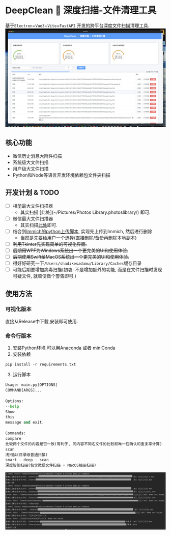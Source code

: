 # DeepClean 🧹 深度扫描-文件清理工具

基于`Electron`+`Vue3`+`Vite`+`FastAPI` 开发的跨平台深度文件扫描清理工具.
![](assets/screenshot.png)

## 核心功能

* 微信历史消息大附件扫描
* 系统级大文件扫描
* 用户级大文件扫描
* Python和Node等语言开发环境依赖包文件夹扫描

## 开发计划 & TODO

* [ ] 相册最大文件扫描器
    * 其实扫描 [此处](~/Pictures/Photos Library.photoslibrary/) 即可.
* [ ] 微信最大文件扫描器
    * 其实扫描[此处](~/Library/Containers/com.tencent.xinWeChat/Data)即可.
* [ ] 结合到[Immich的python上传脚本](https://immich.app/docs/guides/python-file-upload), 实现先上传到Immich, 然后进行删除
    * 当然是先要给用户一个选择(直接删除/备份再删除本地副本)
* [ ] ~~利用Tkinter先实现简单的可视化界面.~~
* [ ] ~~后期用WPF为Windows系统出一个更完美的UI和使用体验.~~
* [ ] ~~后期使用Swift给MacOS系统出一个更完美的UI和使用体验.~~
* [ ] 得好好研究一下`/Users/shadikesadamu/Library/Caches`缓存目录
* [ ] 可能后期要增加病毒扫描(初衷: 不是增加额外的功能, 而是在文件扫描时发现可疑文件, 就顺便做个警告即可.)

## 使用方法

### 可视化版本

直接从Release中下载,安装即可使用.

### 命令行版本

1. 安装Python环境
   可以用Anaconda 或者 miniConda
2. 安装依赖

```shell
pip install -r requirements.txt
```

3. 运行脚本

```python
Usage: main.py[OPTIONS]
COMMAND[ARGS]...

Options:
--help
Show
this
message and exit.

Commands:
compare
比较两个文件的内容是否一致(有利于, 同内容不同名文件的比较和唯一性确认和重复率计算)
scan
浅扫描(目录级普通扫描)
smart - deep - scan
深度智能扫描(包含微信文件扫描 + MacOS相册扫描)
```

![](assets/compare_snapshot1.png)